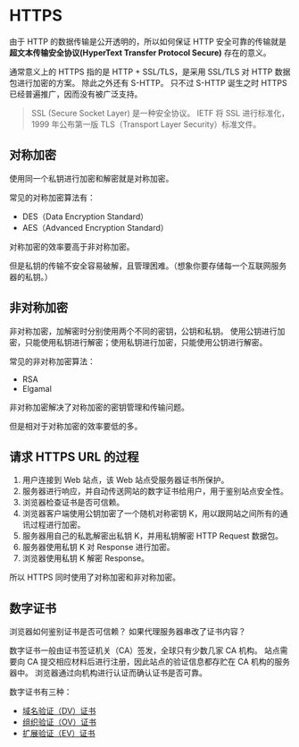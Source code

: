 # HTTPS

由于 HTTP 的数据传输是公开透明的，所以如何保证 HTTP 安全可靠的传输就是 **超文本传输安全协议(HyperText Transfer Protocol Secure)** 存在的意义。

通常意义上的 HTTPS 指的是 HTTP + SSL/TLS，是采用 SSL/TLS 对 HTTP 数据包进行加密的方案。
除此之外还有 S-HTTP。
只不过 S-HTTP 诞生之时 HTTPS 已经普遍推广，因而没有被广泛支持。

> SSL (Secure Socket Layer) 是一种安全协议。
> IETF 将 SSL 进行标准化，1999 年公布第一版 TLS（Transport Layer Security）标准文件。

## 对称加密

使用同一个私钥进行加密和解密就是对称加密。

常见的对称加密算法有：

- DES（Data Encryption Standard）
- AES（Advanced Encryption Standard）

对称加密的效率要高于非对称加密。

但是私钥的传输不安全容易破解，且管理困难。（想象你要存储每一个互联网服务器的私钥。）

## 非对称加密

非对称加密，加解密时分别使用两个不同的密钥，公钥和私钥。
使用公钥进行加密，只能使用私钥进行解密；使用私钥进行加密，只能使用公钥进行解密。

常见的非对称加密算法：

- RSA
- Elgamal

非对称加密解决了对称加密的密钥管理和传输问题。

但是相对于对称加密的效率要低的多。

## 请求 HTTPS URL 的过程

1. 用户连接到 Web 站点，该 Web 站点受服务器证书所保护。
2. 服务器进行响应，并自动传送网站的数字证书给用户，用于鉴别站点安全性。
3. 浏览器检查证书是否可信赖。
4. 浏览器客户端使用公钥加密了一个随机对称密钥 K，用以跟网站之间所有的通讯过程进行加密。
5. 服务器用自己的私匙解密出私钥 K，并用私钥解密 HTTP Request 数据包。
6. 服务器使用私钥 K 对 Response 进行加密。
7. 浏览器使用私钥 K 解密 Response。

所以 HTTPS 同时使用了对称加密和非对称加密。

## 数字证书

浏览器如何鉴别证书是否可信赖？
如果代理服务器串改了证书内容？

数字证书一般由证书签证机关（CA）签发，全球只有少数几家 CA 机构。
站点需要向 CA 提交相应材料后进行注册，因此站点的验证信息都存贮在 CA 机构的服务器中。
浏览器通过向机构进行认证而确认证书是否可靠。

数字证书有三种：

- [域名验证（DV）证书](https://www.trustauth.cn/baike/23080.html)
- [组织验证（OV）证书](https://www.trustauth.cn/baike/23173.html)
- [扩展验证（EV）证书](https://www.trustauth.cn/baike/23189.html)

